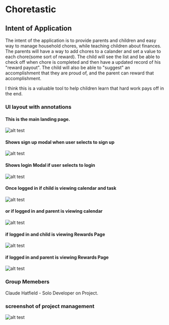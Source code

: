 # Choretastic

## Intent of Application 

The intent of the application is to provide parents and children and easy way to manage household chores, while teaching children about finances. The parents will have a way to add chores to a calander and set a value to each chore(some sort of reward). The child will see the list and be able to check off when chore is completed and then have a updated record of his "reward payout". The child will also be able to "suggest" an accomplishment that they are proud of, and the parent can reward that accomplishment.

I think this is a valuable tool to help children learn that hard work pays off in the end.

### UI layout with annotations 

#### This is the main landing page.

 ![alt test](./screenshots/landingpage.PNG)
 
#### Shows sign up modal when user selects to sign up

![alt test](./screenshots/signUp.PNG)

#### Shows login Modal if user selects to login

![alt test](./screenshots/login.PNG)

#### Once logged in if child is viewing calendar and task

![alt test](./screenshots/CalendarAsChild.PNG)

#### or if logged in and parent is viewing calendar

![alt test](./screenshots/CalendarAsParent.PNG)

#### if logged in and child is viewing Rewards Page

![alt test](./screenshots/RewardAsChild.PNG)

#### if logged in and parent is viewing Rewards Page

![alt test](./screenshots/RewardAsParent.PNG)


### Group Memebers 

Claude Hatfield - Solo Developer on Project.

### screenshot of project management

![alt test](./screenshots/projectmanagement.PNG)

